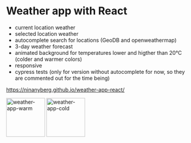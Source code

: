 
# Weather app with React

- current location weather
- selected location weather
- autocomplete search for locations (GeoDB and openweathermap)
- 3-day weather forecast
- animated background for temperatures lower and higther than 20°C (colder and warmer colors)
- responsive
- cypress tests (only for version without autocomplete for now, so they are commented out for the time being)

https://ninanyberg.github.io/weather-app-react/

<img width="104" alt="weather-app-warm" src="https://github.com/NinaNyberg/weather-app-react-code/assets/96874461/032162ec-cde6-4a04-a34c-36055106c5d8">
<img width="104" alt="weather-app-cold" src="https://github.com/NinaNyberg/weather-app-react-code/assets/96874461/3b11a556-c81d-4227-8e29-bc3f9f602b28">
